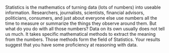 Statistics is the mathematics of turning data (lots of numbers) into useable information. Researchers, journalists, scientists, financial advisors, politicians, consumers, and just about everyone else use numbers all the time to measure or summarize the things they observe around them.  But what do you do with all those numbers? Data on its own usually does not tell us much. It takes specific mathematical methods to extract the meaning from the numbers. Those methods form the field of Statistics. Your results suggest that you have some proficiency at reasoning with data. 

